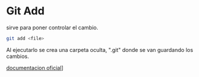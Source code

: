 # Git Add

sirve para poner controlar el cambio.

```bash
git add <file>
```

Al ejecutarlo se crea una carpeta oculta, ".git" donde se van guardando los cambios.

[documentacion oficial](https://github.com/git-guides/git-add)]